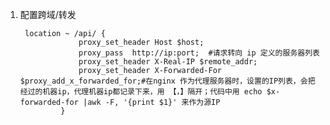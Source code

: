 1. 配置跨域/转发

		location ~ /api/ {
		            proxy_set_header Host $host;
		            proxy_pass  http://ip:port;  #请求转向 ip 定义的服务器列表
		            proxy_set_header X-Real-IP $remote_addr;
		            proxy_set_header X-Forwarded-For $proxy_add_x_forwarded_for;#在nginx 作为代理服务器时，设置的IP列表，会把经过的机器ip，代理机器ip都记录下来，用 【，】隔开；代码中用 echo $x-forwarded-for |awk -F, '{print $1}' 来作为源IP
		        }